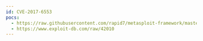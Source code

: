 ```yaml
---
id: CVE-2017-6553
pocs:
  - https://raw.githubusercontent.com/rapid7/metasploit-framework/master/modules/exploits/linux/misc/quest_pmmasterd_bof.rb
  - https://www.exploit-db.com/raw/42010
---
```

